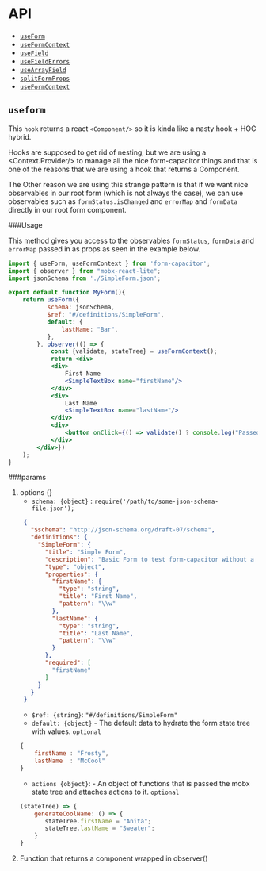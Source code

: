 # API
- [`useForm`](#useform)
- [`useFormContext`](#useform)
- [`useField`](#usefield)
- [`useFieldErrors`](#usefielderrors)
- [`useArrayField`](#usearrayfield)
- [`splitFormProps`](#splitformprops)
- [`useFormContext`](#useformcontext)

## `useform`

This `hook` returns a react `<Component/>` so it is kinda like a nasty hook + HOC hybrid.

Hooks are supposed to get rid of nesting, but we are using a <Context.Provider/> to manage all the nice form-capacitor things
and that is one of the reasons that we are using a hook that returns a Component.

The Other reason we are using this strange pattern is that if we want nice observables in our root form (which is not always the case), 
we can use observables such as `formStatus.isChanged` and `errorMap` and `formData` directly in our root form component.

###Usage

This method gives you access to the observables `formStatus`, `formData` and `errorMap` passed in as props as seen in the example below. 
```jsx harmony
import { useForm, useFormContext } from 'form-capacitor'; 
import { observer } from "mobx-react-lite";
import jsonSchema from './SimpleForm.json'; 

export default function MyForm(){
    return useForm({
           schema: jsonSchema,
           $ref: "#/definitions/SimpleForm",
           default: {
               lastName: "Bar",
           },
        }, observer(() => {
            const {validate, stateTree} = useFormContext();
            return <div>
            <div>
                First Name
                <SimpleTextBox name="firstName"/>
            </div>
            <div>
                Last Name
                <SimpleTextBox name="lastName"/>
            </div>
            <div>
                <button onClick={() => validate() ? console.log("Passed", stateTree.toJSON()) : console.error("Failed")}>Save</button>}
            </div>
        </div>})
    );
}
```

###params

1. options {}
   - `schema: {object}` : `require('/path/to/some-json-schema-file.json');`
   ```json
    {
      "$schema": "http://json-schema.org/draft-07/schema",
      "definitions": {
        "SimpleForm": {
          "title": "Simple Form",
          "description": "Basic Form to test form-capacitor without a lot of external stuff",
          "type": "object",
          "properties": {
            "firstName": {
              "type": "string",
              "title": "First Name",
              "pattern": "\\w"
            },
            "lastName": {
              "type": "string",
              "title": "Last Name",
              "pattern": "\\w"
            }
          },
          "required": [
            "firstName"
          ]
        }
      }
    }
   ```   
   - `$ref: {string}`: `"#/definitions/SimpleForm"`
   - `default: {object}` - The default data to hydrate the form state tree with values. `optional`
   ```js
   {
       firstName : "Frosty",
       lastName  : "McCool"
   }
   ```
   - `actions {object}`: - An object of functions that is passed the mobx state tree and attaches actions to it. `optional`
   ```js
   (stateTree) => {
       generateCoolName: () => {   
          stateTree.firstName = "Anita";
          stateTree.lastName = "Sweater";
       } 
   }
   ```
  2. Function that returns a component wrapped in observer()
